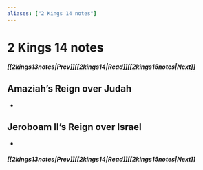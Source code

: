 ```yaml
---
aliases: ["2 Kings 14 notes"]
---
```

# 2 Kings 14 notes
##### <span class=arrow-left></span>[[2kings13notes|Prev]]<span class=navigation-separator></span>[[2kings14|Read]]<span class=navigation-separator></span>[[2kings15notes|Next]]<span class=arrow-right></span>
## Amaziah’s Reign over Judah
- 
## Jeroboam II’s Reign over Israel
- 
##### <span class=arrow-left></span>[[2kings13notes|Prev]]<span class=navigation-separator></span>[[2kings14|Read]]<span class=navigation-separator></span>[[2kings15notes|Next]]<span class=arrow-right></span>